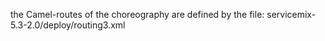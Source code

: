 the Camel-routes of the choreography are defined by the file:
servicemix-5.3-2.0/deploy/routing3.xml